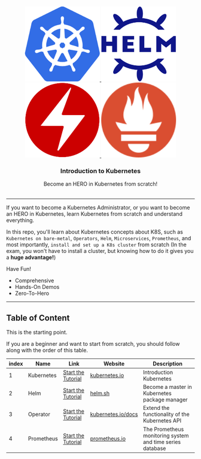 <!-- PROJECT LOGO -->
<br />
<div align="center">
  <a href="https://github.com/thanhtn208/Concept">
    <img src="Concept/images/logo.png" alt="Logo" width="200" height="200">
    <img src="Helm/images/logo.svg" alt="Logo" width="200" height="200">
    <img src="Operators/images/logo.png" alt="Logo" width="200" height="200">
    <img src="Prometheus/images/logo.svg" alt="Logo" width="200" height="200">
  </a>

<h3 align="center">Introduction to Kubernetes</h3>

  <p align="center">
    Become an HERO in Kubernetes from scratch!
    <br />
    <br />
  </p>
</div>

---

If you want to become a Kubernetes Administrator, or you want to become an HERO in Kubernetes, learn
Kubernetes from scratch and understand everything.

In this repo, you'll learn about Kubernetes concepts about K8S, such as `Kubernetes on bare-metal`, `Operators`, `Helm`, `Microservices`, `Prometheus`, and most
importantly, `install and set up a K8s cluster` from scratch (In the exam, you won't have to install a cluster, but
knowing how to do it gives you a **huge advantage!**)

Have Fun!

* Comprehensive
* Hands-On Demos
* Zero-To-Hero

---

<!-- Table of content -->

## Table of Content

This is the starting point.

If you are a beginner and want to start from scratch, you should follow along with the order of this table.

| index | Name       | Link                                                                           | Website                                                                              | Description                                                                                                  |
|-------|------------|--------------------------------------------------------------------------------|--------------------------------------------------------------------------------------|--------------------------------------------------------------------------------------------------------------|
| 1     | Kubernetes | [Start the Tutorial](https://github.com/thanhtn208/Introduction-to-Kubernetes/tree/main/Concept)        | [kubernetes.io](https://kubernetes.io)                                               | Introduction Kubernetes                                   |
| 2     | Helm       | [Start the Tutorial](https://github.com/thanhtn208/Introduction-to-Kubernetes/tree/main/Helm)       | [helm.sh](https://helm.sh)                                                           | Become a master in Kubernetes package manager                                                                |
| 3     | Operator   | [Start the Tutorial](https://github.com/thanhtn208/Introduction-to-Kubernetes/tree/main/Operators)  | [kubernetes.io/docs](https://kubernetes.io/docs/concepts/extend-kubernetes/operator) | Extend the functionality of the Kubernetes API                                                               |
| 4     | Prometheus | [Start the Tutorial](https://github.com/thanhtn208/Introduction-to-Kubernetes/tree/main/Prometheus) | [prometheus.io](https://prometheus.io)                                               | The Prometheus monitoring system and time series database                                                    |
